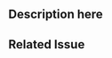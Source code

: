 <!--- briefly provide a general summary of your changes -->

## Description here

<!--- describe your changes -->

## Related Issue

<!--- accepting pull requests related to open issues -->
<!--- please link to the issue here: -->
<!--- If something new, please describe -->
